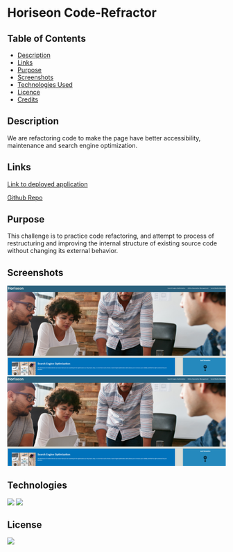 # Horiseon Code-Refractor

## Table of Contents

* [Description](#description)
* [Links](#links)
* [Purpose](#purpose)
* [Screenshots](#screenshots)
* [Technologies Used](#technologies)
* [Licence](#license)
* [Credits](#credits)
## Description

We are refactoring code to make the page have better accessibility, maintenance and search engine optimization.

## Links

<a href="https://columbiacoding.github.io/refactorReactor/">Link to deployed application</a>

<a href="https://github.com/ColumbiaCoding/refactorReactor">Github Repo</a>


## Purpose

This challenge is to practice code refactoring, and attempt to process of restructuring and improving the internal structure of existing source code without changing its external behavior. 

## Screenshots

<img src="./assets/images/image.png">
<img src="./assets/images/image-1.png">

## Technologies

<img src="https://img.shields.io/badge/Built%20with-HTML5-blue">

<img src="https://img.shields.io/badge/Built%20with-CSS3-blue">

## License

<img src="https://img.shields.io/badge/license-MIT-blue">

